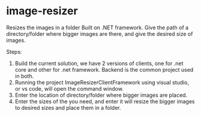 # image-resizer
Resizes the images in a folder
Built on .NET framework. 
Give the path of a directory/folder where bigger images are there, and give the desired size of images.

Steps:
1. Build the current solution, we have 2 versions of clients, one for .net core and other for .net framework. Backend is the common project used in both.
2. Running the project ImageResizerClientFramework using visual studio, or vs code, will open the command window.
3. Enter the location of directory/folder where bigger images are placed.
4. Enter the sizes of the you need, and enter it will resize the bigger images to desired sizes and place them in a folder.
